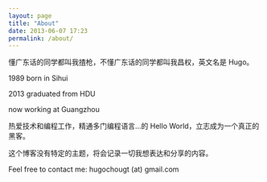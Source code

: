 ```yaml
---
layout: page
title: "About"
date: 2013-06-07 17:23
permalink: /about/
---
```


懂广东话的同学都叫我揸枪，不懂广东话的同学都叫我昌权，英文名是 Hugo。

1989 born in Sihui

2013 graduated from HDU

now working at Guangzhou

热爱技术和编程工作，精通多门编程语言...的 Hello World，立志成为一个真正的黑客。

这个博客没有特定的主题，将会记录一切我想表达和分享的内容。

Feel free to contact me: hugochougt (at) gmail.com
